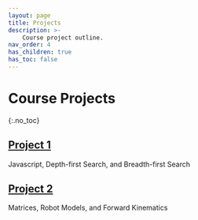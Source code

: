 ```yaml
---
layout: page
title: Projects
description: >-
    Course project outline.
nav_order: 4
has_children: true
has_toc: false
---
```


# Course Projects
{:.no_toc}

<!-- ## Table of contents
{: .no_toc .text-delta }

1. TOC
{:toc}

--- -->

## [Project 1](/CSCI5551-Spr24/projects/project1/)

Javascript, Depth-first Search, and Breadth-first Search

## [Project 2](/CSCI5551-Spr24/projects/project2/)

Matrices, Robot Models, and Forward Kinematics